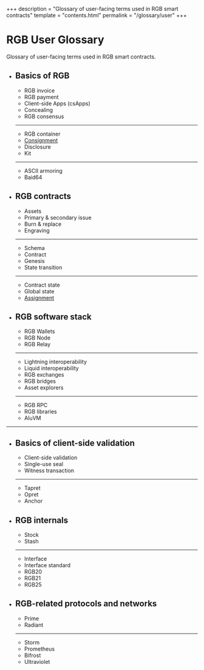 +++
description = "Glossary of user-facing terms used in RGB smart contracts"
template = "contents.html"
permalink = "/glossary/user"
+++

# RGB User Glossary

Glossary of user-facing terms used in RGB smart contracts.

- ## Basics of RGB

  - RGB invoice
  - RGB payment
  - Client-side Apps (csApps)
  - Concealing
  - RGB consensus

  ---

  - RGB container
  - [Consignment](consignment)
  - Disclosure
  - Kit

  ---

  - ASCII armoring
  - Baid64

- ## RGB contracts

  - Assets
  - Primary & secondary issue
  - Burn & replace
  - Engraving

  ---

  - Schema
  - Contract
  - Genesis
  - State transition

  ---
  
  - Contract state
  - Global state
  - [Assignment](assignment)

- ## RGB software stack

  - RGB Wallets
  - RGB Node
  - RGB Relay

  ---

  - Lightning interoperability
  - Liquid interoperability
  - RGB exchanges
  - RGB bridges
  - Asset explorers

  ---

  - RGB RPC
  - RGB libraries
  - AluVM

---

- ## Basics of client-side validation

  - Client-side validation
  - Single-use seal
  - Witness transaction

  ---

  - Tapret
  - Opret
  - Anchor

- ## RGB internals

  - Stock
  - Stash

  ---

  - Interface
  - Interface standard
  - RGB20
  - RGB21
  - RGB25

- ## RGB-related protocols and networks

  - Prime
  - Radiant

  ---
  
  - Storm
  - Prometheus
  - Bifrost
  - Ultraviolet
